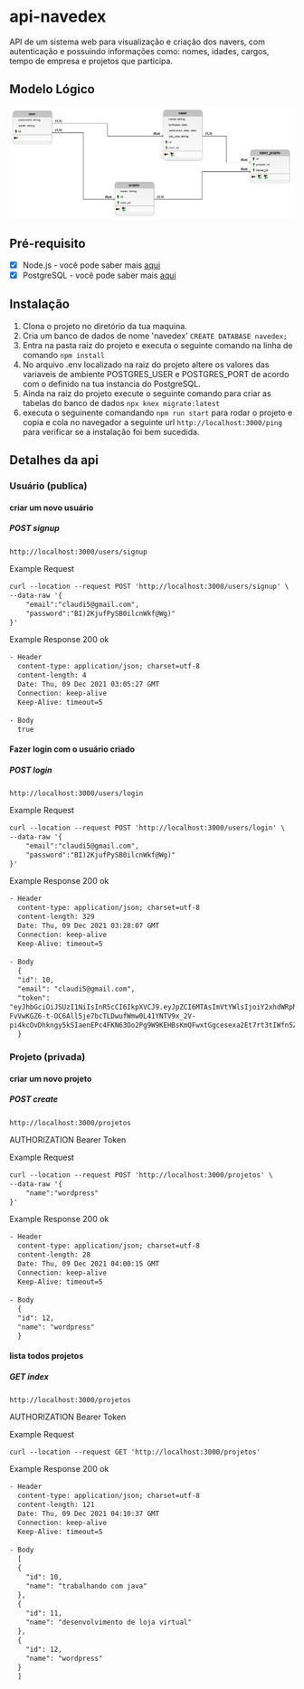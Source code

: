 # api-navedex

API de um sistema web para visualização e criação dos navers, com autenticação e possuindo informações como: nomes, idades, cargos, tempo de empresa e projetos que participa.

## Modelo Lógico

!["modelo_logico"](public/img/modelo_logico_2.png)

## Pré-requisito

- [x] Node.js - você pode saber mais <a href="https://nodejs.org/en/about/">aqui</a>
- [x] PostgreSQL - você pode saber mais <a href="https://www.postgresql.org/">aqui</a>

## Instalação

1. Clona o projeto no diretório da tua maquina.
2. Cria um banco de dados de nome 'navedex' `CREATE DATABASE navedex; `
3. Entra na pasta raiz do projeto e executa o seguinte comando na linha de comando `npm install`
4. No arquivo .env localizado na raiz do projeto altere os valores das variaveis de ambiente POSTGRES_USER e POSTGRES_PORT de acordo com o definido na tua instancia do PostgreSQL.
5. Ainda na raiz do projeto execute o seguinte comando para criar as tabelas do banco de dados `npx knex migrate:latest`
6. executa o seguinente comandando `npm run start` para rodar o projeto e copia e cola no navegador a seguinte url `http://localhost:3000/ping` para verificar se a instalação foi bem sucedida.

## Detalhes da api

### Usuário (publica)

#### criar um novo usuário

##### POST signup

`http://localhost:3000/users/signup`

Example Request

```
curl --location --request POST 'http://localhost:3000/users/signup' \
--data-raw '{
    "email":"claudi5@gmail.com",
    "password":"BI)2KjufPySB0ilcnWkf@Wg)"
}'
```

Example Response 200 ok

```
- Header
  content-type: application/json; charset=utf-8
  content-length: 4
  Date: Thu, 09 Dec 2021 03:05:27 GMT
  Connection: keep-alive
  Keep-Alive: timeout=5

- Body
  true
```

#### Fazer login com o usuário criado

##### POST login

`http://localhost:3000/users/login`

Example Request

```
curl --location --request POST 'http://localhost:3000/users/login' \
--data-raw '{
    "email":"claudi5@gmail.com",
    "password":"BI)2KjufPySB0ilcnWkf@Wg)"
}'
```

Example Response 200 ok

```
- Header
  content-type: application/json; charset=utf-8
  content-length: 329
  Date: Thu, 09 Dec 2021 03:28:07 GMT
  Connection: keep-alive
  Keep-Alive: timeout=5

- Body
  {
  "id": 10,
  "email": "claudi5@gmail.com",
  "token": "eyJhbGciOiJSUzI1NiIsInR5cCI6IkpXVCJ9.eyJpZCI6MTAsImVtYWlsIjoiY2xhdWRpNUBnbWFpbC5jb20iLCJpYXQiOjE2MzkwMjA0ODd9.gXMIVqBla5_c1Dd4oVdC5PElsszLsUvP1-FvVwKGZ6-t-OC6All5je7bcTLDwufWmw0L41YNTV9x_2V-pi4kcOvDhkngy5kSIaenEPc4FKN63Oo2Pg9W9KEHBsKmQFwxtGgcesexa2Et7rt3tIWfn5Z3YrdLSxDgrCWqMhiWQpw"
  }
```

### Projeto (privada)

#### criar um novo projeto

##### POST create

`http://localhost:3000/projetos`

AUTHORIZATION Bearer Token

Example Request

```
curl --location --request POST 'http://localhost:3000/projetos' \
--data-raw '{
    "name":"wordpress"
}'
```

Example Response 200 ok

```
- Header
  content-type: application/json; charset=utf-8
  content-length: 28
  Date: Thu, 09 Dec 2021 04:00:15 GMT
  Connection: keep-alive
  Keep-Alive: timeout=5

- Body
  {
  "id": 12,
  "name": "wordpress"
  }
```

#### lista todos projetos

##### GET index

`http://localhost:3000/projetos`

AUTHORIZATION Bearer Token

Example Request

```
curl --location --request GET 'http://localhost:3000/projetos'
```

Example Response 200 ok

```
- Header
  content-type: application/json; charset=utf-8
  content-length: 121
  Date: Thu, 09 Dec 2021 04:10:37 GMT
  Connection: keep-alive
  Keep-Alive: timeout=5

- Body
  [
  {
    "id": 10,
    "name": "trabalhando com java"
  },
  {
    "id": 11,
    "name": "desenvolvimento de loja virtual"
  },
  {
    "id": 12,
    "name": "wordpress"
  }
  ]
```
